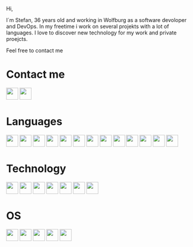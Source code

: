 Hi,

I´m Stefan, 36 years old and working in Wolfburg as a software devoloper and DevOps. In my freetime i work on several projekts with a lot of languages. I love to discover new technology for my work and private proejcts.

Feel free to contact me


# Contact me

[<img height="32" width="32" src="https://cdn.jsdelivr.net/npm/simple-icons@v3/icons/linkedin.svg" />](https://www.linkedin.com/in/stefanmetzner/) [<img height="32" width="32" src="https://cdn.jsdelivr.net/npm/simple-icons@v3/icons/xing.svg" />](https://www.xing.com/profile/Stefan_Metzner3/cv) 


# Languages

<img height="32" width="32" src="https://cdn.jsdelivr.net/npm/simple-icons@v3/icons/java.svg" /> <img height="32" width="32" src="https://cdn.jsdelivr.net/npm/simple-icons@v3/icons/spring.svg" /> <img height="32" width="32" src="https://cdn.jsdelivr.net/npm/simple-icons@v3/icons/apachemaven.svg" /> <img height="32" width="32" src="https://cdn.jsdelivr.net/npm/simple-icons@v3/icons/python.svg" /> <img height="32" width="32" src="https://cdn.jsdelivr.net/npm/simple-icons@v3/icons/php.svg" />  <img height="32" width="32" src="https://cdn.jsdelivr.net/npm/simple-icons@v3/icons/amazonaws.svg" />  <img height="32" width="32" src="https://cdn.jsdelivr.net/npm/simple-icons@v3/icons/angular.svg" /> <img height="32" width="32" src="https://cdn.jsdelivr.net/npm/simple-icons@v3/icons/css3.svg" /> <img height="32" width="32" src="https://cdn.jsdelivr.net/npm/simple-icons@v3/icons/html5.svg" /> <img height="32" width="32" src="https://cdn.jsdelivr.net/npm/simple-icons@v3/icons/markdown.svg" />  <img height="32" width="32" src="https://cdn.jsdelivr.net/npm/simple-icons@v3/icons/mysql.svg" /> <img height="32" width="32" src="https://cdn.jsdelivr.net/npm/simple-icons@v3/icons/sqlite.svg" /> <img height="32" width="32" src="https://cdn.jsdelivr.net/npm/simple-icons@v3/icons/javascript.svg" /> 


# Technology

<img height="32" width="32" src="https://cdn.jsdelivr.net/npm/simple-icons@v3/icons/vmware.svg" /> <img height="32" width="32" src="https://cdn.jsdelivr.net/npm/simple-icons@v3/icons/docker.svg" /> <img height="32" width="32" src="https://cdn.jsdelivr.net/npm/simple-icons@v3/icons/kubernetes.svg" />  <img height="32" width="32" src="https://cdn.jsdelivr.net/npm/simple-icons@v3/icons/git.svg" /> <img height="32" width="32" src="https://cdn.jsdelivr.net/npm/simple-icons@v3/icons/github.svg" /> <img height="32" width="32" src="https://cdn.jsdelivr.net/npm/simple-icons@v3/icons/gitlab.svg" /> <img height="32" width="32" src="https://cdn.jsdelivr.net/npm/simple-icons@v3/icons/codeclimate.svg" /> 


# OS

<img height="32" width="32" src="https://cdn.jsdelivr.net/npm/simple-icons@v3/icons/windows.svg" /> <img height="32" width="32" src="https://cdn.jsdelivr.net/npm/simple-icons@v3/icons/linux.svg" /> <img height="32" width="32" src="https://cdn.jsdelivr.net/npm/simple-icons@v3/icons/debian.svg" /> <img height="32" width="32" src="https://cdn.jsdelivr.net/npm/simple-icons@v3/icons/ubuntu.svg" /> <img height="32" width="32" src="https://cdn.jsdelivr.net/npm/simple-icons@v3/icons/alpinelinux.svg" /> 
